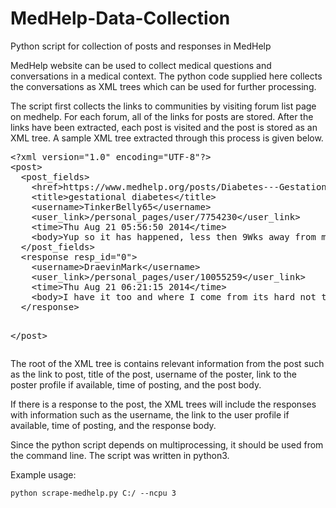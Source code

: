 # MedHelp-Data-Collection
Python script for collection of posts and responses in MedHelp

MedHelp website can be used to collect medical questions and conversations in a medical context. The python code supplied here collects the conversations as XML trees which can be used for further processing.

The script first collects the links to communities by visiting forum list page on medhelp. For each forum, all of the links for posts are stored. After the links have been extracted, each post is visited and the post is stored as an XML tree. A sample XML tree extracted through this process is given below.

<div class="highlight highlight-text-xml"><pre>&lt;?<span class="pl-ent">xml</span><span class="pl-e"> version</span>=<span class="pl-s"><span class="pl-pds">"</span>1.0<span class="pl-pds">"</span></span><span class="pl-e"> encoding</span>=<span class="pl-s"><span class="pl-pds">"</span>UTF-8<span class="pl-pds">"</span></span>?&gt;
&lt;<span class="pl-ent">post</span>&gt;
  &lt;<span class="pl-ent">post_fields</span>&gt;
    &lt;<span class="pl-ent">href</span>&gt;https://www.medhelp.org/posts/Diabetes---Gestational/gestational-diabetes-/show/2277904&lt;/<span class="pl-ent">href</span>&gt;
    &lt;<span class="pl-ent">title</span>&gt;gestational diabetes&lt;/<span class="pl-ent">title</span>&gt;
    &lt;<span class="pl-ent">username</span>&gt;TinkerBelly65&lt;/<span class="pl-ent">username</span>&gt;
    &lt;<span class="pl-ent">user_link</span>&gt;/personal_pages/user/7754230&lt;/<span class="pl-ent">user_link</span>&gt;
    &lt;<span class="pl-ent">time</span>&gtThu Aug 21 05:56:50 2014&lt;/<span class="pl-ent">time</span>&gt;
    &lt;<span class="pl-ent">body</span>&gt;Yup so it has happened, less then 9Wks away from my due date and my life is turned upside down. I just found out I've got gestational diabetes. I'm so overwhelmed with all the do's and dont's. Not to mention having to test my blood 4 times a day. So it's day one, I'm starving BUT its only 6am and I still have to go grocery shopping later so hints I have nothing GD friendly to eat. So what do I do?&lt;/<span class="pl-ent">body</span>&gt;
  &lt;/<span class="pl-ent">post_fields</span>&gt;
  &lt;<span class="pl-ent">response</span> <span class="pl-e">resp_id</span>=<span class="pl-s"><span class="pl-pds">"</span>0<span class="pl-pds">"</span></span>&gt;
    &lt;<span class="pl-ent">username</span>&gt;DraevinMark&lt;/<span class="pl-ent">username</span>&gt;
    &lt;<span class="pl-ent">user_link</span>&gt;/personal_pages/user/10055259&lt;/<span class="pl-ent">user_link</span>&gt;
    &lt;<span class="pl-ent">time</span>&gtThu Aug 21 06:21:15 2014&lt;/<span class="pl-ent">time</span>&gt;
    &lt;<span class="pl-ent">body</span>&gt;I have it too and where I come from its hard not to eat the good stuffs. I minimize my starch in take rice etc...drink lots of water. And like u take my blood sugar every day. They're usually below 150's.Good luck I have 58 more days.&lt;/<span class="pl-ent">body</span>&gt;
  &lt;/<span class="pl-ent">response</span>&gt;

&lt;/<span class="pl-ent">post</span>&gt;</pre></div>

The root of the XML tree is contains relevant information from the post such as the link to post, title of the post, username of the poster, link to the poster profile if available, time of posting, and the post body.

If there is a response to the post,  the XML trees will include the responses with information such as the username, the link to the user profile if available, time of posting, and the response body.

Since the python script depends on multiprocessing, it should be used from the command line. The script was written in python3.

Example usage:
	
	python scrape-medhelp.py C:/ --ncpu 3
